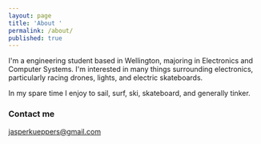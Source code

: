 ```yaml
---
layout: page
title: 'About '
permalink: /about/
published: true
---
```




I'm a engineering student based in Wellington, majoring in Electronics and Computer Systems. I'm interested in many things surrounding electronics, particularly racing drones, lights, and electric skateboards. 

In my spare time I enjoy to sail, surf, ski, skateboard, and generally tinker.

### Contact me

[jasperkueppers@gmail.com](mailto:jasperkueppers@gmail.com)
